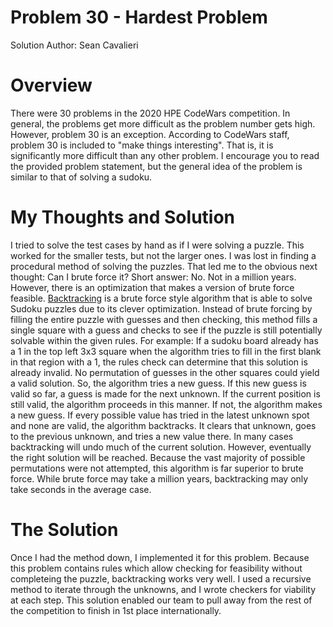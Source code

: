 # Problem 30 - Hardest Problem
Solution Author: Sean Cavalieri

# Overview
There were 30 problems in the 2020 HPE CodeWars competition. In general, the problems get more difficult as the problem number gets high. However, problem 30 is an exception. According to CodeWars staff, problem 30 is included to "make things interesting". That is, it is significantly more difficult than any other problem. I encourage you to read the provided problem statement, but the general idea of the problem is similar to that of solving a sudoku. 

# My Thoughts and Solution
I tried to solve the test cases by hand as if I were solving a puzzle. This worked for the smaller tests, but not the larger ones. I was lost in finding a procedural method of solving the puzzles. That led me to the obvious next thought: Can I brute force it? Short answer: No. Not in a million years. 
However, there is an optimization that makes a version of brute force feasible. [Backtracking](https://en.wikipedia.org/wiki/Backtracking) is a brute force style algorithm that is able to solve Sudoku puzzles due to its clever optimization. Instead of brute forcing by filling the entire puzzle with guesses and then checking, this method fills a single square with a guess and checks to see if the puzzle is still potentially solvable within the given rules. 
For example: If a sudoku board already has a 1 in the top left 3x3 square when the algorithm tries to fill in the first blank in that region with a 1, the rules check can determine that this solution is already invalid. No permutation of guesses in the other squares could yield a valid solution. So, the algorithm tries a new guess. If this new guess is valid so far, a guess is made for the next unknown. If the current position is still valid, the algorithm proceeds in this manner. If not, the algorithm makes a new guess. If every possible value has tried in the latest unknown spot and none are valid, the algorithm backtracks. It clears that unknown, goes to the previous unknown, and tries a new value there. In many cases backtracking will undo much of the current solution. However, eventually the right solution will be reached. Because the vast majority of possible permutations were not attempted, this algorithm is far superior to brute force.
While brute force may take a million years, backtracking may only take seconds in the average case.

# The Solution
Once I had the method down, I implemented it for this problem. Because this problem contains rules which allow checking for feasibility without completeing the puzzle, backtracking works very well. I used a recursive method to iterate through the unknowns, and I wrote checkers for viability at each step. This solution enabled our team to pull away from the rest of the competition to finish in 1st place internationally.

